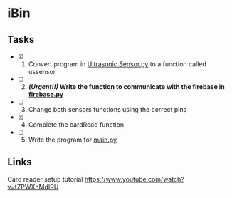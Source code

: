 # iBin

## Tasks

- [x] 1. Convert program in [Ultrasonic Sensor.py](src/Ultrasonic_Sensor.py) to a function called ussensor

- [ ] 2. **_(Urgent!!)_ Write the function to communicate with the firebase in [firebase.py](src/firebase.py)**

- [ ] 3. Change both sensors functions using the correct pins

- [x] 4. Complete the cardRead function

- [ ] 5. Write the program for [main.py](src/main.py)

## Links
Card reader setup tutorial https://www.youtube.com/watch?v=tZPWXnMdIRU
